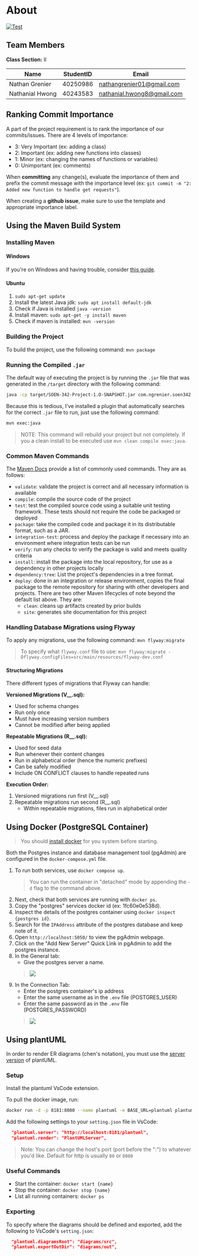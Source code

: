 # About

[![Test](https://github.com/NathanGrenier/SOEN-342-Project/actions/workflows/test.yaml/badge.svg?branch=main)](https://github.com/NathanGrenier/SOEN-342-Project/actions/workflows/test.yaml)

## Team Members

**Class Section:** II

| Name            | StudentID | Email                      |
| --------------- | --------- | -------------------------- |
| Nathan Grenier  | 40250986  | nathangrenier01@gmail.com  |
| Nathanial Hwong | 40243583  | nathanial.hwong8@gmail.com |

## Ranking Commit Importance

A part of the project requirement is to rank the importance of our commits/issues. There are 4 levels of importance:
- 3: Very Important (ex: adding a class)
- 2: Important (ex: adding new functions into classes)
- 1: Minor (ex: changing the names of functions or variables)
- 0: Unimportant (ex: comments)

When **committing** any change(s), evaluate the importance of them and prefix the commit message with the importance level (ex: `git commit -m "2: Added new function to handle get requests"`).

When creating a **github issue**, make sure to use the template and appropriate importance label.


## Using the Maven Build System 

### Installing Maven

#### Windows

If you're on Windows and having trouble, consider [this guide](https://phoenixnap.com/kb/install-maven-windows).

#### Ubuntu

1. `sudo apt-get update`
2. Install the latest Java jdk: `sudo apt install default-jdk`
3. Check if Java is installed `java -version`
4. Install maven: `sudo apt-get -y install maven`
5. Check if maven is installed: `mvn -version`

### Building the Project

To build the project, use the following command: `mvn package`

### Running the Compiled `.jar`

The default way of executing the project is by running the `.jar` file that was generated in the `/target` directory with the following command:
```sh
java -cp target/SOEN-342-Project-1.O-SNAPSHOT.jar com.ngrenier.soen342.App
```

Because this is tedious, I've installed a plugin that automatically searches for the correct `.jar` file to run, just use the following command: 
```sh
mvn exec:java
```
> NOTE: This command will rebuild your project but not completely. If you a clean install to be executed use `mvn clean compile exec:java`.

### Common Maven Commands

The [Maven Docs](https://maven.apache.org/guides/getting-started/maven-in-five-minutes.html#running-maven-tools) provide a list of commonly used commands. They are as follows:
- `validate`: validate the project is correct and all necessary information is available
- `compile`: compile the source code of the project
- `test`: test the compiled source code using a suitable unit testing framework. These tests should not require the code be packaged or deployed
- `package`: take the compiled code and package it in its distributable format, such as a JAR.
- `integration-test`: process and deploy the package if necessary into an environment where integration tests can be run
- `verify`: run any checks to verify the package is valid and meets quality criteria
- `install`: install the package into the local repository, for use as a dependency in other projects locally
- `dependency:tree`: List the project's dependencies in a tree format.
- `deploy`: done in an integration or release environment, copies the final package to the remote repository for sharing with other developers and projects.
There are two other Maven lifecycles of note beyond the default list above. They are:
  - `clean`: cleans up artifacts created by prior builds
  - `site`: generates site documentation for this project 

### Handling Database Migrations using Flyway

To apply any migrations, use the following command: `mvn flyway:migrate`

> To specify what `flyway.conf` file to use: `mvn flyway:migrate -Dflyway.configFiles=src/main/resources/flyway-dev.conf`

#### Structuring Migrations

There different types of migrations that Flyway can handle:

**Versioned Migrations (V__.sql):**
- Used for schema changes
- Run only once
- Must have increasing version numbers
- Cannot be modified after being applied

**Repeatable Migrations (R__.sql):**
- Used for seed data
- Run whenever their content changes
- Run in alphabetical order (hence the numeric prefixes)
- Can be safely modified
- Include ON CONFLICT clauses to handle repeated runs

**Execution Order:**
1. Versioned migrations run first (V__.sql)
2. Repeatable migrations run second (R__.sql)
   - Within repeatable migrations, files run in alphabetical order

## Using Docker (PostgreSQL Container)
> You should [install docker](https://docs.docker.com/engine/install/) for you system before starting.

Both the Postgres instance and database management tool (pgAdmin) are configured in the `docker-compose.yml` file.

1. To run both services, use `docker compose up`.
    > You can run the container in "detached" mode by appending the `-d` flag to the command above.
2. Next, check that both services are running with `docker ps`.
3. Copy the "postgres" services docker id (ex: 1fc60e0e538d).
4. Inspect the details of the postgres container using `docker inspect {postgres id}`.
5. Search for the `IPAddress` attribute of the postgres database and keep note of it.
6. Open `http://localhost:5050/` to view the pgAdmin webpage.
7. Click on the "Add New Server" Quick Link in pgAdmin to add the postgres instance.
8. In the General tab: 
   - Give the postgres server a name.
    > ![](/static/pgAdmin-General.png)
9. In the Connection Tab: 
   - Enter the postgres container's ip address
   - Enter the same username as in the `.env` file (POSTGRES_USER) 
   - Enter the same password as in the `.env` file (POSTGRES_PASSWORD)
    > ![](/static/pgAdmin-Connection.png)

## Using plantUML

In order to render ER diagrams (chen's notation), you must use the [server version](https://github.com/qjebbs/vscode-plantuml?tab=readme-ov-file#use-plantuml-server-as-render) of plantUML.

### Setup
Install the plantuml VsCode extension.

To pull the docker image, run:
```bash
docker run -d -p 8181:8080 --name plantuml -e BASE_URL=plantuml plantuml/plantuml-server:jetty
```

Add the following settings to your `setting.json` file in VsCode:
```json
  "plantuml.server": "http://localhost:8181/plantuml",
  "plantuml.render": "PlantUMLServer",
```

> Note: You can change the host's port (port before the ":") to whatever you'd like. Default for http is usually `80` or `8080` 

### Useful Commands

- Start the container: `docker start {name}`
- Stop the container: `docker stop {name}`
- List all running containers: `docker ps` 

### Exporting
To specify where the diagrams should be defined and exported, add the following to VsCode's `setting.json`:

```json
  "plantuml.diagramsRoot": "diagrams/src",
  "plantuml.exportOutDir": "diagrams/out",
```